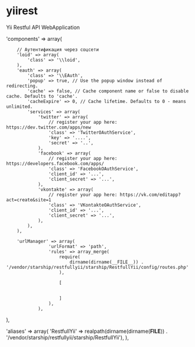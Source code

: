 yiirest
=======

Yii Restful API WebApplication

 'components' => array(

        // Аутентификация через соцсети
        'loid' => array(
            'class' => '\\loid',
        ),
        'eauth' => array(
            'class' => '\\EAuth',
            'popup' => true, // Use the popup window instead of redirecting.
            'cache' => false, // Cache component name or false to disable cache. Defaults to 'cache'.
            'cacheExpire' => 0, // Cache lifetime. Defaults to 0 - means unlimited.
            'services' => array(
                'twitter' => array(
                    // register your app here: https://dev.twitter.com/apps/new
                    'class' => 'TwitterOAuthService',
                    'key' => '....',
                    'secret' => '..',
                ),
                'facebook' => array(
                    // register your app here: https://developers.facebook.com/apps/
                    'class' => 'FacebookOAuthService',
                    'client_id' => '...',
                    'client_secret' => '...',
                ),
                'vkontakte' => array(
                    // register your app here: https://vk.com/editapp?act=create&site=1
                    'class' => 'VKontakteOAuthService',
                    'client_id' => '...',
                    'client_secret' => '...',
                ),
            ),
        ),

        'urlManager' => array(
                    'urlFormat' => 'path',
                    'rules' => array_merge(
                        require(
                            dirname(dirname(__FILE__)) . '/vendor/starship/restfullyii/starship/RestfullYii/config/routes.php'
                        ),

                        [


                        ]
                    ),
                ),

 ),

 'aliases' => array(
         'RestfullYii' => realpath(dirname(dirname(__FILE__)) . '/vendor/starship/restfullyii/starship/RestfullYii'),
     ),